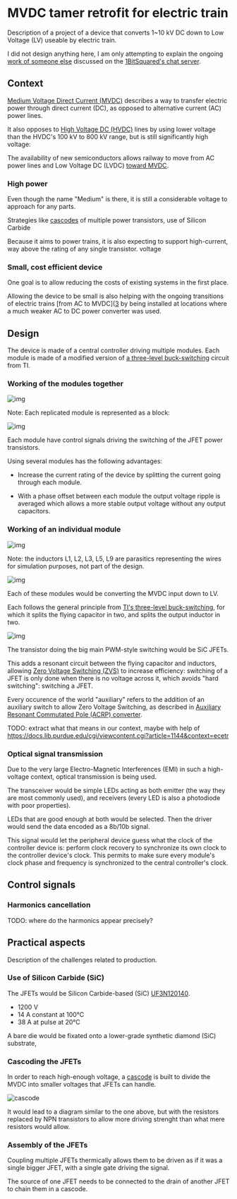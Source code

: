 # MVDC tamer retrofit for electric train

Description of a project of a device that converts 1~10 kV DC down to Low
Voltage (LV) useable by electric train.

I did not design anything here, I am only attempting to explain the ongoing
[work of someone else][9] discussed on the [1BitSquared's chat server][10].


Context
--------------------------------------------------------------------------------

[Medium Voltage Direct Current (MVDC)][1] describes a way to transfer electric
power through direct current (DC), as opposed to alternative current (AC) power
lines.

It also opposes to [High Voltage DC (HVDC)][2] lines by using lower voltage
than the HVDC's 100 kV to 800 kV range, but is still significantly high voltage: 

The availability of new semiconductors allows railway to move from AC power
lines and Low Voltage DC (LVDC) [toward MVDC][3].


### High power

Even though the name "Medium" is there, it is still a considerable voltage
to approach for any parts.

Strategies like [cascodes][4] of multiple
power transistors, use of Silicon Carbide

Because it aims to power trains, it is also expecting to support high-current,
way above the rating of any single transistor.
voltage


### Small, cost efficient device

One goal is to allow reducing the costs of existing systems in the first place.

Allowing the device to be small is also helping with the ongoing transitions
of electric trains [from AC to MVDC]([3] by being installed at locations where
a much weaker AC to DC power converter was used.


Design
--------------------------------------------------------------------------------

The device is made of a central controller driving multiple modules. Each
module is made of a modified version of [a three-level buck-switching][5] circuit
from TI.


### Working of the modules together

![img](img_whole_device_with_module_shown_as_blocks.png)

Note: Each replicated module is represented as a block:

![img](img_whole_device_view_of_a_block.png)

Each module have control signals driving the switching of the JFET power
transistors.

Using several modules has the following advantages:

- Increase the current rating of the device by splitting the current going
  through each module.

- With a phase offset between each module the output voltage ripple is averaged
  which allows a more stable output voltage without any output capacitors.


### Working of an individual module

![img](img_single_module.png)

Note: the inductors L1, L2, L3, L5, L9 are parasitics representing the wires
for simulation purposes, not part of the design.

![img](img_single_module_parasitic_inductance.png)

Each of these modules would be converting the MVDC input down to LV.

Each follows the general principle from [TI's three-level buck-switching][5],
for which it splits the flying capacitor in two, and splits the output inductor
in two.

![img](img_slyt807_driving_signals.png)

The transistor doing the big main PWM-style switching would be SiC JFETs.

This adds a resonant circuit between the flying capacitor and inductors,
allowing [Zero Voltage Switching (ZVS)][6] to increase efficiency: switching of
a JFET is only done when there is no voltage across it, which avoids "hard
switching": switching a JFET.

Every occurence of the world "auxiliary" refers to the addition of an auxiliary
switch to allow Zero Voltage Switching, as described in [Auxiliary Resonant
Commutated Pole (ACRP) converter][7].

TODO: extract what that means in our context, maybe with help of
<https://docs.lib.purdue.edu/cgi/viewcontent.cgi?article=1144&context=ecetr>


### Optical signal transmission

Due to the very large Electro-Magnetic Interferences (EMI) in such a
high-voltage context, optical transmission is being used.

The transceiver would be simple LEDs acting as both emitter (the way they are
most commonly used), and receivers (every LED is also a photodiode with poor
properties).

LEDs that are good enough at both would be selected.
Then the driver would send the data encoded as a 8b/10b signal.

This signal would let the peripheral device guess what the clock of the
controller device is: perform clock recovery to synchronize its own clock to
the controller device's clock. This permits to make sure every module's clock
phase and frequency is synchronized to the central controller's clock.


Control signals
--------------------------------------------------------------------------------

### Harmonics cancellation

TODO: where do the harmonics appear precisely?


Practical aspects
--------------------------------------------------------------------------------

Description of the challenges related to production.


### Use of Silicon Carbide (SiC)

The JFETs would be Silicon Carbide-based (SiC) [UF3N120140][8].

- 1200 V
- 14 A constant at 100°C
- 38 A at pulse at 20°C

A bare die would be fixated onto a lower-grade synthetic diamond (SiC)
substrate, 


### Cascoding the JFETs

In order to reach high-enough voltage, a [cascode][4] is built to divide the
MVDC into smaller voltages that JFETs can handle.

![cascode](https://upload.wikimedia.org/wikipedia/commons/d/dc/Cascode-voltage-ladder.png)

It would lead to a diagram similar to the one above, but with the resistors
replaced by NPN transistors to allow more driving strenght than what mere
resistors would allow.


### Assembly of the JFETs

Coupling multiple JFETs thermically allows them to be driven as if it was a
single bigger JFET, with a single gate driving the signal.

The source of one JFET needs to be connected to the drain of another JFET to chain them in a cascode.


[1]: https://www.siemens-energy.com/global/en/offerings/power-transmission/portfolio/medium-voltage-direct-current.html
[2]: https://en.wikipedia.org/wiki/High-voltage_direct_current
[3]: https://en.wikipedia.org/wiki/Railway_electrification#Medium-voltage_DC
[4]: https://en.wikipedia.org/wiki/Cascode
[5]: https://www.ti.com/lit/an/slyt807/slyt807.pdf
[6]: https://www.ti.com/lit/an/slua159/slua159.pdf
[7]: https://ieeexplore.ieee.org/document/152341
[8]: datasheets/DS_UF3N120140.pdf
[9]: https://discord.com/channels/613131135903596547/1105894462409941002
[10]: https://discord.gg/Zzv4CpW9T6
